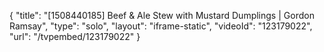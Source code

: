 {
    "title": "[1508440185] Beef & Ale Stew with Mustard Dumplings | Gordon Ramsay",
    "type": "solo",
    "layout": "iframe-static",
    "videoId": "123179022",
    "url": "\/tvpembed\/123179022"
}
